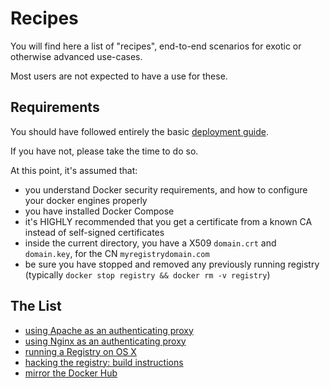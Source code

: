 <!--[metadata]>
+++
title = "Recipes"
description = "Fun stuff to do with your registry"
keywords = ["registry, on-prem, images, tags, repository, distribution, recipes, advanced"]
[menu.main]
parent="smn_registry"
weight=7
+++
<![end-metadata]-->

# Recipes

You will find here a list of "recipes", end-to-end scenarios for exotic or otherwise advanced use-cases.

Most users are not expected to have a use for these.

## Requirements

You should have followed entirely the basic [deployment guide](deploying.md).

If you have not, please take the time to do so.

At this point, it's assumed that:

 * you understand Docker security requirements, and how to configure your docker engines properly
 * you have installed Docker Compose
 * it's HIGHLY recommended that you get a certificate from a known CA instead of self-signed certificates
 * inside the current directory, you have a X509 `domain.crt` and `domain.key`, for the CN `myregistrydomain.com`
 * be sure you have stopped and removed any previously running registry (typically `docker stop registry && docker rm -v registry`)

## The List

 * [using Apache as an authenticating proxy](apache.md)
 * [using Nginx as an authenticating proxy](nginx.md)
 * [running a Registry on OS X](osx-setup-guide.md)
 * [hacking the registry: build instructions](building.md)
 * [mirror the Docker Hub](mirror.md)